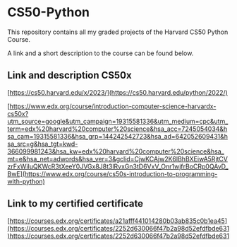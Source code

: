 # CS50-Python
This repository contains all my graded projects of the Harvard CS50 Python Course.

A link and a short description to the course can be found below.

## Link and description CS50x
[https://cs50.harvard.edu/x/2023/](https://cs50.harvard.edu/python/2022/)

[https://www.edx.org/course/introduction-computer-science-harvardx-cs50x?utm_source=google&utm_campaign=19315581336&utm_medium=cpc&utm_term=edx%20harvard%20computer%20science&hsa_acc=7245054034&hsa_cam=19315581336&hsa_grp=144242542723&hsa_ad=642052609431&hsa_src=g&hsa_tgt=kwd-366099981243&hsa_kw=edx%20harvard%20computer%20science&hsa_mt=e&hsa_net=adwords&hsa_ver=3&gclid=CjwKCAjw2K6lBhBXEiwA5RjtCVzrFxWiIuQKWcR3tXeeY0JVGx8J8t3lRvxGn3tD6VxV_Onr1wjfrBoCRp0QAvD_BwE](https://www.edx.org/course/cs50s-introduction-to-programming-with-python)

## Link to my certified certificate
[https://courses.edx.org/certificates/a21afff441014280b03ab835c0b1ea45](https://courses.edx.org/certificates/2252d630066f47b2a98d52efdfbde631)https://courses.edx.org/certificates/2252d630066f47b2a98d52efdfbde631
